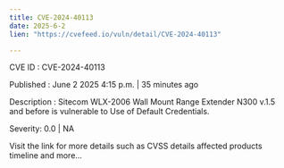 ```yaml
---
title: CVE-2024-40113
date: 2025-6-2
lien: "https://cvefeed.io/vuln/detail/CVE-2024-40113"

---
```


CVE ID : CVE-2024-40113

Published :  June 2
2025
4:15 p.m. | 35 minutes ago

Description : Sitecom WLX-2006 Wall Mount Range Extender N300 v.1.5 and before is vulnerable to Use of Default Credentials.

Severity: 0.0 | NA

Visit the link for more details
such as CVSS details
affected products
timeline
and more...
